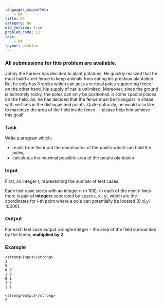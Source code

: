 ```yaml
---
languages_supported:
    - NA
title: E3
category: NA
old_version: true
problem_code: E3
tags:
    - NA
layout: problem
---
```

###  All submissions for this problem are available. 

Johny the Farmer has decided to plant potatoes. He quickly realized that he must build a net fence to keep animals from eating his precious plantation. But he only has 3 sticks which can act as vertical poles supporting fence; on the other hand, his supply of net is unlimited. Moreover, since the ground is extremely rocky, the poles can only be positioned in some special places on the field. So, he has decided that the fence must be triangular in shape, with vertices in the distinguished points. Quite naturally, he would also like to maximize the area of the field inside fence -- please help him achieve this goal!

### Task

Write a program which:

- reads from the input the coordinates of the points which can hold the poles,
- calculates the maximal possible area of the potato plantation.

### Input

First, an integer t, representing the number of test cases.

Each test case starts with an integer n (n 106). In each of the next n lines there is pair of **integers** separated by spaces, xi, yi, which are the coordinates for i-th point where a pole can potentially be located (0 xi,yi 10000).

### Output

For each test case output a single integer - the area of the field surrounded by the fence, **multiplied by 2**.

### Example

```
<strong>Input</strong>
1
5
0 0
1 0 
0 1
1 2
1 1

<strong>Output</strong>
2

```